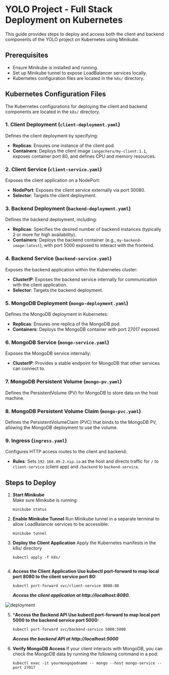 # YOLO Project - Full Stack Deployment on Kubernetes

This guide provides steps to deploy and access both the client and backend components of the YOLO project on Kubernetes using Minikube.

## Prerequisites
- Ensure Minikube is installed and running.
- Set up Minikube tunnel to expose LoadBalancer services locally.
- Kubernetes configuration files are located in the `k8s/` directory.

## Kubernetes Configuration Files

The Kubernetes configurations for deploying the client and backend components are located in the `k8s/` directory.

### 1. Client Deployment (`client-deployment.yaml`)
Defines the client deployment by specifying:
- **Replicas**: Ensures one instance of the client pod.
- **Containers**: Deploys the client image `iangacheru/my-client:1.1`, exposes container port 80, and defines CPU and memory resources.

### 2. Client Service (`client-service.yaml`)
Exposes the client application on a NodePort:
- **NodePort**: Exposes the client service externally via port 30080.
- **Selector**: Targets the client deployment.

### 3. Backend Deployment (`backend-deployment.yaml`)
Defines the backend deployment, including:
- **Replicas**: Specifies the desired number of backend instances (typically 2 or more for high availability).
- **Containers**: Deploys the backend container (e.g., `my-backend-image:latest`), with port 5000 exposed to interact with the frontend.

### 4. Backend Service (`backend-service.yaml`)
Exposes the backend application within the Kubernetes cluster:
- **ClusterIP**: Exposes the backend service internally for communication with the client application.
- **Selector**: Targets the backend deployment.

### 5. MongoDB Deployment (`mongo-deployment.yaml`)
Defines the MongoDB deployment in Kubernetes:
- **Replicas**: Ensures one replica of the MongoDB pod.
- **Containers**: Deploys the MongoDB container with port 27017 exposed.

### 6. MongoDB Service (`mongo-service.yaml`)
Exposes the MongoDB service internally:
- **ClusterIP**: Provides a stable endpoint for MongoDB that other services can connect to.

### 7. MongoDB Persistent Volume (`mongo-pv.yaml`)
Defines the PersistentVolume (PV) for MongoDB to store data on the host machine.

### 8. MongoDB Persistent Volume Claim (`mongo-pvc.yaml`)
Defines the PersistentVolumeClaim (PVC) that binds to the MongoDB PV, allowing the MongoDB deployment to use the volume.

### 9. Ingress (`ingress.yaml`)
Configures HTTP access routes to the client and backend:
- **Rules**: Sets `192.168.49.2.nip.io` as the host and directs traffic for `/` to `client-service` (client app) and `/backend` to `backend-service`.

## Steps to Deploy

1. **Start Minikube**  
   Make sure Minikube is running:
   ```
   minikube status

2. **Enable Minikube Tunnel**
   Run Minikube tunnel in a separate terminal to allow LoadBalancer services to be accessible:

   ```
   minikube tunnel

3. **Deploy the Client Application**
   Apply the Kubernetes manifests in the k8s/ directory

   ```
   kubectl apply -f k8s/


4. **Access the Client Application Use kubectl port-forward to map local port 8080 to the client service port 80:**
   ```
   kubectl port-forward svc/client-service 8080:80

   ```
   
   ***Access the client application at http://localhost:8080.***

<img src="./client/src/images/social_icons/IP33.png" alt="deployment" />

5. ***Access the Backend API Use kubectl port-forward to map local port 5000 to the backend service port 5000:**

   ```
   kubectl port-forward svc/backend-service 5000:5000

   ```
   ***Access the backend API at http://localhost:5000***

6. **Verify MongoDB Access**
 If your client interacts with MongoDB, you can check the MongoDB data by running the following command in a pod:
   ```
   kubectl exec -it yourmongopodname -- mongo --host mongo-service --port 27017

   ```
